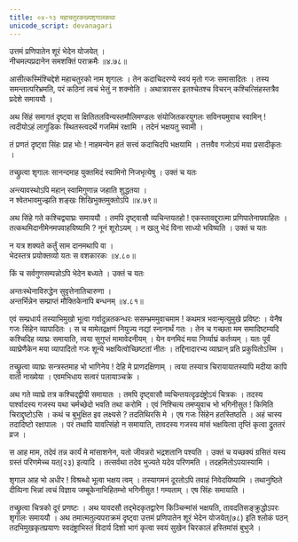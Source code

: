 ```yaml
---
title: ०४-१३ महाचतुरकख्यशृगालकथा
unicode_script: devanagari
---
```

उत्तमं प्रणिपातेन शूरं भेदेन योजयेत् ।  
नीचमल्पप्रदानेन समशक्तिं पराक्रमैः ॥४.७८॥

आसीत्कस्मिंश्चिद्देशे महाचतुरको नाम शृगालः । तेन कदाचिदरण्ये स्वयं मृतो गजः समासादितः । तस्य समन्तात्परिभ्रमति, परं कठिनां त्वचं भेत्तुं न शक्नोति । अथात्रावसर इतश्चेतश्च विचरन् कश्चित्सिंहस्तत्रैव प्रदेशे समाययौ ।  

अथ सिंहं समागतं दृष्ट्वा स क्षितितलविन्यस्तमौलिमण्डलः संयोजितकरयुगलः सविनयमुवाच स्वामिन् ! त्वदीयोऽहं लागुडिकः स्थितस्त्वदर्थे गजमिमं रक्षामि । तदेनं भक्षयतु स्वामी ।  

तं प्रणतं दृष्ट्वा सिंहः प्राह भोः ! नाहमन्येन हतं सत्त्वं कदाचिदपि भक्षयामि । तत्तवैव गजोऽयं मया प्रसादीकृतः ।  

तच्छ्रुत्वा शृगालः सानन्दमाह युक्तमिदं स्वामिनो निजभृत्येषु । उक्तं च यतः

अन्त्यावस्थोऽपि महान् स्वामिगुणान्न जहाति शुद्धतया ।  
न श्वेतभावमुज्झति शङ्खः शिखिभुक्तमुक्तोऽपि ॥४.७९॥

अथ सिंहे गते कश्चिद्व्याघ्रः समाययौ । तमपि दृष्ट्वासौ व्यचिन्तयतहो ! एकस्तावद्दुरात्मा प्रणिपातेनापवाहितः । तत्कथमिदानीमेनमपवाहयिष्यामि ? नूनं शूरोऽयम् । न खलु भेदं विना साध्यो भविष्यति । उक्तं च यतः

न यत्र शक्यते कर्तुं साम दानमथापि वा ।  
भेदस्तत्र प्रयोक्तव्यो यतः स वशकारकः ॥४.८०॥

किं च सर्वगुणसम्पन्नोऽपि भेदेन बध्यते । उक्तं च यतः

अन्तःस्थेनाविरुद्धेन सुवृत्तेनातिचारुणा ।  
अन्तर्भिन्नेन सम्प्राप्तं मौक्तिकेनापि बन्धनम् ॥४.८१॥

एवं सम्प्रधार्य तस्याभिमुखो भूत्वा गर्वादुन्नतकन्धरः ससम्भ्रममुवाचमाम ! कथमत्र भवान्मृत्युमुखे प्रविष्टः । येनैष गजः सिंहेन व्यापादितः । स च मामेतद्रक्षणं नियुज्य नद्यां स्नानार्थं गतः । तेन च गच्छता मम समादिष्टम्यदि कश्चिदिह व्याघ्रः समायाति, त्वया सुगुप्तं मामावेदनीयम् । येन वनमिदं मया निर्व्याघ्रं कर्तव्यम् । यतः पूर्वं व्याघ्रेणैकेन मया व्यापादितो गजः शून्ये भक्षयित्वोच्छिष्टतां नीतः । तद्दिनादारभ्य व्याघ्रान् प्रति प्रकुपितोऽस्मि ।  

तच्छ्रुत्वा व्याघ्रः सन्त्रस्तमाह भो भागिनेय ! देहि मे प्राणदक्षिणाम् । त्वया तस्यात्र चिरायायातस्यापि मदीया कापि वार्ता नाख्येया । एवमभिधाय सत्वरं पलायाञ्चक्रे ।  

अथ गते व्याघ्रे तत्र कश्चिद्द्वीपी समायातः । तमपि दृष्ट्वासौ व्यचिन्तयत्दृढदंष्ट्रोऽयं चित्रकः । तदस्य पार्श्वादस्य गजस्य यथा चर्मच्छेदो भवति तथा करोमि । एवं निश्चित्य तमप्युवाच भो भगिनीसुत ! किमिति चिराद्दृष्टोऽसि । कथं च बुभुक्षित इव लक्ष्यसे ? तदतिथिरसि मे । एष गजः सिंहेन हतस्तिष्ठति । अहं चास्य तदादिष्टो रक्षापालः । परं तथापि यावत्सिंहो न समायाति, तावदस्य गजस्य मांसं भक्षयित्वा तृप्तिं कृत्वा द्रुततरं व्रज ।  

स आह माम, तदेवं तन्न कार्यं मे मांसाशनेन, यतो जीवन्नरो भद्रशतानि पश्यति । उक्तं च यच्छक्यं ग्रसितं यस्य ग्रस्तं परिणमेच्च यत्(२३) इत्यादि । तत्सर्वथा तदेव भुज्यते यदेव परिणमति । तदहमितोऽपयास्यामि ।  

शृगाल आह भो अधीर ! विश्रब्धो भूत्वा भक्षय त्वम् । तस्यागमनं दूरतोऽपि तवाहं निवेदयिष्यामि । तथानुष्ठिते दीव्पिना भिन्नां त्वचं विज्ञाय जम्बूकेनाभिहितम्भो भगिनीसुत ! गम्यताम् । एष सिंहः समायाति ।  

तच्छ्रुत्वा चित्रको दूरं प्रणष्टः । अथ यावदसौ तद्भेदकृतद्वारेण किञ्चिन्मांसं भक्षयति, तावदतिसङ्क्रुद्धोऽपरः शृगालः समाययौ । अथ तमात्मतुल्यपराक्रमं दृष्ट्वा उत्तमं प्रणिपातेन शूरं भेदेन योजयेत्(७८) इति श्लोकं पठन् तदभिमुखकृतप्रयाणः स्वदंष्ट्राभिस्तं विदार्य दिशो भागं कृत्वा स्वयं सुखेन चिरकालं हस्तिमांसं बुभुजे ।
